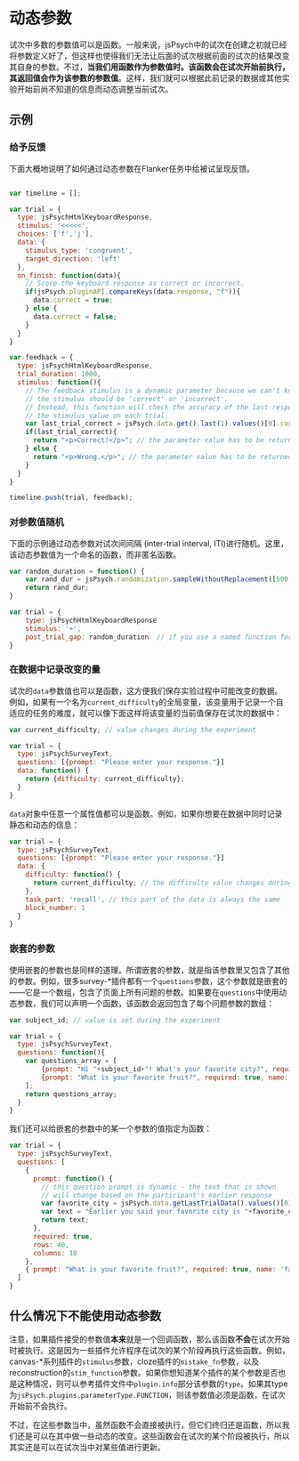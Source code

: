 # 动态参数

试次中多数的参数值可以是函数。一般来说，jsPsych中的试次在创建之初就已经将参数定义好了，但这样也使得我们无法让后面的试次根据前面的试次的结果改变其自身的参数。不过，**当我们用函数作为参数值时。该函数会在试次开始前执行，其返回值会作为该参数的参数值**。这样，我们就可以根据此前记录的数据或其他实验开始前尚不知道的信息而动态调整当前试次。

## 示例

### 给予反馈

下面大概地说明了如何通过动态参数在Flanker任务中给被试呈现反馈。

```javascript

var timeline = [];

var trial = {
  type: jsPsychHtmlKeyboardResponse,
  stimulus: '<<<<<',
  choices: ['f','j'],
  data: {
    stimulus_type: 'congruent',
    target_direction: 'left'
  },
  on_finish: function(data){
    // Score the keyboard response as correct or incorrect.
    if(jsPsych.pluginAPI.compareKeys(data.response, "f")){
      data.correct = true;
    } else {
      data.correct = false; 
    }
  }
}

var feedback = {
  type: jsPsychHtmlKeyboardResponse,
  trial_duration: 1000,
  stimulus: function(){
    // The feedback stimulus is a dynamic parameter because we can't know in advance whether
    // the stimulus should be 'correct' or 'incorrect'.
    // Instead, this function will check the accuracy of the last response and use that information to set
    // the stimulus value on each trial.
    var last_trial_correct = jsPsych.data.get().last(1).values()[0].correct;
    if(last_trial_correct){
      return "<p>Correct!</p>"; // the parameter value has to be returned from the function
    } else {
      return "<p>Wrong.</p>"; // the parameter value has to be returned from the function
    }
  }
}

timeline.push(trial, feedback);

```

### 对参数值随机

下面的示例通过动态参数对试次间间隔 (inter-trial interval, ITI)进行随机。这里，该动态参数值为一个命名的函数，而非匿名函数。

```js
var random_duration = function() {
    var rand_dur = jsPsych.randomization.sampleWithoutReplacement([500,600,700,800],1)[0];
    return rand_dur;
}

var trial = {
    type: jsPsychHtmlKeyboardResponse
    stimulus: '+',
    post_trial_gap: random_duration  // if you use a named function for a dynamic parameter, then just use the function name (without parentheses after it)
}
```

### 在数据中记录改变的量

试次的`data`参数值也可以是函数，这方便我们保存实验过程中可能改变的数据。例如，如果有一个名为`current_difficulty`的全局变量，该变量用于记录一个自适应的任务的难度，就可以像下面这样将该变量的当前值保存在试次的数据中：

```js
var current_difficulty; // value changes during the experiment

var trial = {
  type: jsPsychSurveyText,
  questions: [{prompt: "Please enter your response."}]
  data: function() { 
    return {difficulty: current_difficulty}; 
  }
}
```

`data`对象中任意一个属性值都可以是函数。例如，如果你想要在数据中同时记录静态和动态的信息：

```js
var trial = {
  type: jsPsychSurveyText,
  questions: [{prompt: "Please enter your response."}]
  data: {
    difficulty: function() { 
      return current_difficulty; // the difficulty value changes during the experiment
    },
    task_part: 'recall', // this part of the data is always the same
    block_number: 1
  }
}
```

### 嵌套的参数

使用嵌套的参数也是同样的道理。所谓嵌套的参数，就是指该参数里又包含了其他的参数。例如，很多survey-*插件都有一个`questions`参数，这个参数就是嵌套的——它是一个数组，包含了页面上所有问题的参数。如果要在`questions`中使用动态参数，我们可以声明一个函数，该函数会返回包含了每个问题参数的数组：

```js
var subject_id; // value is set during the experiment

var trial = {
  type: jsPsychSurveyText,
  questions: function(){
    var questions_array = [ 
        {prompt: "Hi "+subject_id+"! What's your favorite city?", required: true, name: 'fav_city'},
        {prompt: "What is your favorite fruit?", required: true, name: 'fav_fruit'},
    ];
    return questions_array;
  }
}
```

我们还可以给嵌套的参数中的某一个参数的值指定为函数：

```js
var trial = {
  type: jsPsychSurveyText,
  questions: [
    { 
      prompt: function() {  
        // this question prompt is dynamic - the text that is shown 
        // will change based on the participant's earlier response
        var favorite_city = jsPsych.data.getLastTrialData().values()[0].response.fav_city;
        var text = "Earlier you said your favorite city is "+favorite_city+". What do you like most about "+favorite_city+"?"
        return text;
      }, 
      required: true,
      rows: 40,
      columns: 10
    },
    { prompt: "What is your favorite fruit?", required: true, name: 'fav_fruit' }
  ]
}
```
## 什么情况下不能使用动态参数

注意，如果插件接受的参数值**本来**就是一个回调函数，那么该函数**不会**在试次开始时被执行。这是因为一些插件允许程序在试次的某个阶段再执行这些函数。例如，canvas-*系列插件的`stimulus`参数，cloze插件的`mistake_fn`参数，以及reconstruction的`stim_function`参数。如果你想知道某个插件的某个参数是否也是这种情况，则可以参考插件文件中`plugin.info`部分该参数的`type`。如果其type为`jsPsych.plugins.parameterType.FUNCTION`，则该参数值必须是函数，在试次开始前不会执行。

不过，在这些参数当中，虽然函数不会直接被执行，但它们终归还是函数，所以我们还是可以在其中做一些动态的改变。这些函数会在试次的某个阶段被执行，所以其实还是可以在试次当中对某些值进行更新。
